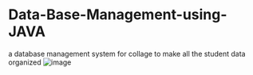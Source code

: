 # Data-Base-Management-using-JAVA
a database management system for collage to make all the student data organized
![image](https://user-images.githubusercontent.com/91770238/197693094-465c82c2-21c2-4ee3-9109-d2d57eb97ace.png)
